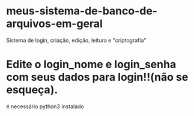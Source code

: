 # meus-sistema-de-banco-de-arquivos-em-geral
Sistema de login, criação, edição, leitura e "criptografia"
# Edite o login_nome e login_senha com seus dados para login!!(não se esqueça).
é necessário python3 instalado
